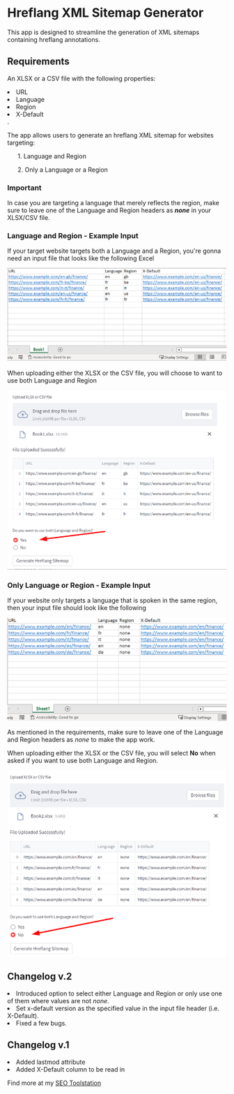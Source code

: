 # Hreflang XML Sitemap Generator

This app is designed to streamline the generation of XML sitemaps containing hreflang annotations.

## Requirements
An XLSX or a CSV file with the following properties: 

<li> 
  URL
</li>
<li>
  Language
</li> 
<li>
  Region
</li>
<li>
  X-Default
</li>.

The app allows users to generate an hreflang XML sitemap for websites targeting:

<ul>
  1. Language and Region
</ul>
<ul>
  2. Only a Language or a Region
</ul>

### Important
In case you are targeting a language that merely reflects the region, make sure to leave one of the Language and Region headers as <i><b>none</b></i> in your XLSX/CSV file.

### Language and Region - Example Input

If your target website targets both a Language and a Region, you're gonna need an input file that looks like the following Excel

<picture>
  <source media="(prefers-color-scheme: dark)" srcset="https://github.com/simodepth96/hreflang-xml-sitemap/blob/e00fe36c874ab990041e89c4eef423e529d89650/both%20input.png">
  <source media="(prefers-color-scheme: light)" srcset="https://github.com/simodepth96/hreflang-xml-sitemap/blob/e00fe36c874ab990041e89c4eef423e529d89650/both%20input.png">
  <img
    alt=""
    src="https://github.com/simodepth96/hreflang-xml-sitemap/blob/e00fe36c874ab990041e89c4eef423e529d89650/both%20input.png"
    style="max-width: 100%; height: auto;">
</picture>


When uploading either the XLSX or the CSV file, you will choose to want to use both Language and Region


<picture>
  <source media="(prefers-color-scheme: dark)" srcset="https://github.com/simodepth96/hreflang-xml-sitemap/blob/525c5c398833d648ac5581ed9ee27a14eb1d89ad/both.png">
  <source media="(prefers-color-scheme: light)" srcset="https://github.com/simodepth96/hreflang-xml-sitemap/blob/525c5c398833d648ac5581ed9ee27a14eb1d89ad/both.png">
  <img alt="" src="https://github.com/simodepth96/hreflang-xml-sitemap/blob/525c5c398833d648ac5581ed9ee27a14eb1d89ad/both.png"
    style="max-width: 100%; height: auto;">
</picture>

### Only Language or Region - Example Input

If your website only targets a language that is spoken in the same region, then your input file should look like the following

<picture>
  <source media="(prefers-color-scheme: dark)" srcset="https://github.com/simodepth96/hreflang-xml-sitemap/blob/821c8bace9ba3d323db31702fd155c7891642385/none%20input.png">
  <source media="(prefers-color-scheme: light)" srcset="https://github.com/simodepth96/hreflang-xml-sitemap/blob/821c8bace9ba3d323db31702fd155c7891642385/none%20input.png">
  <img alt="" src="https://github.com/simodepth96/hreflang-xml-sitemap/blob/821c8bace9ba3d323db31702fd155c7891642385/none%20input.png"
    style="max-width: 100%; height: auto;">
</picture>

As mentioned in the requirements, make sure to leave one of the Language and Region headers as <i>none</i> to make the app work. 

When uploading either the XLSX or the CSV file, you will select <b>No</b> when asked if you want to use both Language and Region.

<picture>
  <source media="(prefers-color-scheme: dark)" srcset="https://github.com/simodepth96/hreflang-xml-sitemap/blob/821c8bace9ba3d323db31702fd155c7891642385/none.png">
  <source media="(prefers-color-scheme: light)" srcset="https://github.com/simodepth96/hreflang-xml-sitemap/blob/821c8bace9ba3d323db31702fd155c7891642385/none.png">
  <img alt="" src="https://github.com/simodepth96/hreflang-xml-sitemap/blob/821c8bace9ba3d323db31702fd155c7891642385/none.png"
    style="max-width: 100%; height: auto;">
</picture>



## Changelog v.2

<li>
  Introduced option to select either Language and Region or only use one of them where values are not <i>none</i>. 
</li>
<li>
  Set x-default version as the specified value in the input file header (i.e. X-Default).
</li> 
<li> 
  Fixed a few bugs.
</li> 



## Changelog v.1

<li>
  Added lastmod attribute
</li> 
<li> 
  Added X-Default column to be read in
</li> 

Find more at my <a href="https://seodepths.com/tools-for-seo/" target="_blank" rel="noopener">SEO Toolstation</a>

